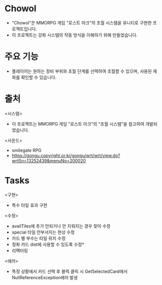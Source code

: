 # Chowol
- "Chowol"은 MMORPG 게임 "로스트 아크"의 초월 시스템을 유니티로 구현한 프로젝트입니다.
- 이 프로젝트는 강화 시스템의 작동 방식을 이해하기 위해 만들었습니다.

# 주요 기능
- 플레이어는 원하는 장비 부위와 초월 단계를 선택하여 초월할 수 있으며, 사용된 재화를 확인할 수 있습니다.

# 출처
<시스템>
- 이 프로젝트는 MMORPG 게임 "로스트 아크"의 "초월 시스템"을 참고하여 개발되었습니다.

<사운드>
- smilegate RPG
- https://gongu.copyright.or.kr/gongu/wrt/wrt/view.do?wrtSn=13252439&menuNo=200020

# Tasks
<구현>
- 특수 타일 효과 구현

<수정>
- availTiles에 추가 안되거나 안 지워지는 경우 찾아 수정
- special 타일 안부서지는 현상 수정
- 카드 별 부수는 타일 위치 수정
- 정화 카드 dist에 사용할 수 있도록 수정*
- 리팩터링

<에러>
- 특정 상황에서 카드 선택 후 블럭 클릭 시 GetSelectedCard에서 NullReferenceException에러 발생
